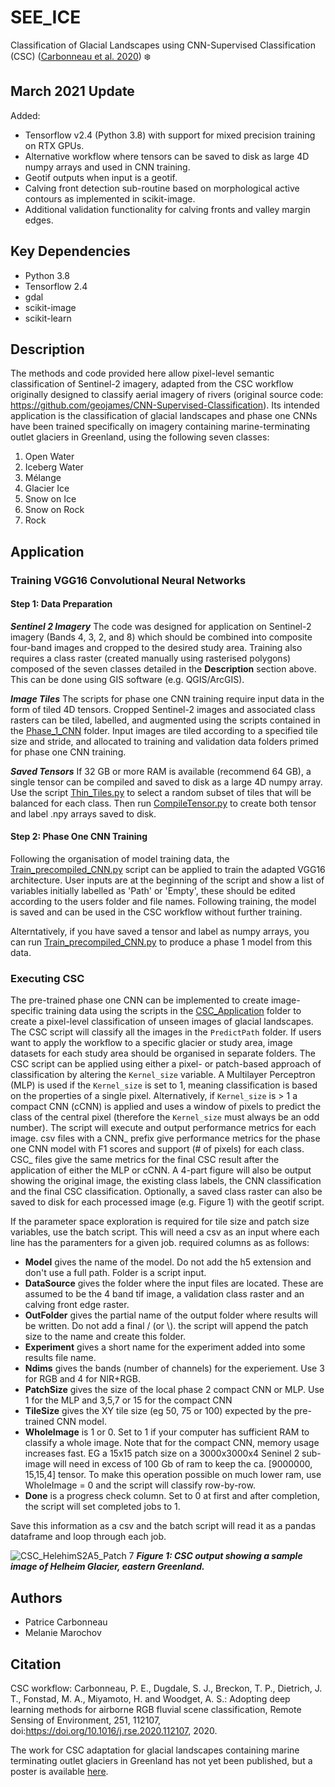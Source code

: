 # SEE_ICE
Classification of Glacial Landscapes using CNN-Supervised Classification (CSC) ([Carbonneau et al. 2020](https://www.sciencedirect.com/science/article/pii/S0034425720304806)) :snowflake:

## March 2021 Update
Added:
- Tensorflow v2.4 (Python 3.8) with support for mixed precision training on RTX GPUs.
- Alternative workflow where tensors can be saved to disk as large 4D numpy arrays and used in CNN training.  
- Geotif outputs when input is a geotif.
- Calving front detection sub-routine based on morphological active contours as implemented in scikit-image.
- Additional validation functionality for calving fronts and valley margin edges.

## Key Dependencies
- Python 3.8
- Tensorflow 2.4
- gdal
- scikit-image
- scikit-learn

## Description

The methods and code provided here allow pixel-level semantic classification of Sentinel-2 imagery, adapted from the CSC workflow originally designed to classify aerial imagery of rivers (original source code: https://github.com/geojames/CNN-Supervised-Classification). Its intended application is the classification of glacial landscapes and phase one CNNs have been trained specifically on imagery containing marine-terminating outlet glaciers in Greenland, using the following seven classes:
1. Open Water
2. Iceberg Water
3. Mélange
4. Glacier Ice
5. Snow on Ice
6. Snow on Rock
7. Rock

 
## Application
### Training VGG16 Convolutional Neural Networks
#### Step 1: Data Preparation

_**Sentinel 2 Imagery**_ The code was designed for application on  Sentinel-2 imagery (Bands 4, 3, 2, and 8) which should be combined into composite four-band images and cropped to the desired study area. Training also requires a class raster (created manually using rasterised polygons) composed of the seven classes detailed in the **Description** section above. This can be done using GIS software (e.g. QGIS/ArcGIS).

_**Image Tiles**_ The scripts for phase one CNN training require input data in the form of tiled 4D tensors. Cropped Sentinel-2 images and associated class rasters can be tiled, labelled, and augmented using the scripts contained in the [Phase_1_CNN](https://github.com/PCdurham/SEE_ICE/tree/master/code/Phase_1_CNN) folder. Input images are tiled according to a specified tile size and stride, and allocated to training and validation data folders primed for phase one CNN training.

_**Saved Tensors**_ If 32 GB or more RAM is available (recommend 64 GB), a single tensor can be compiled and saved to disk as a large 4D numpy array. Use the script [Thin_Tiles.py](https://github.com/PCdurham/SEE_ICE/blob/master/code/Phase_1_CNN/ThinTiles.py) to select a random subset of tiles that will be balanced for each class.  Then run [CompileTensor.py](https://github.com/PCdurham/SEE_ICE/blob/master/code/Phase_1_CNN/CompileTensor.py) to create both tensor and label .npy arrays saved to disk.

#### Step 2: Phase One CNN Training

Following the organisation of model training data, the [Train_precompiled_CNN.py](https://github.com/PCdurham/SEE_ICE/blob/master/code/Phase_1_CNN/Train_precompiled_CNN.py) script can be applied to train the adapted VGG16 architecture. User inputs are at the beginning of the script and show a list of variables initially labelled as 'Path' or 'Empty', these should be edited according to the users folder and file names. Following training, the model is saved and can be used in the CSC workflow without further training.

Alterntatively, if you have saved a tensor and label as numpy arrays, you can run [Train_precompiled_CNN.py](https://github.com/PCdurham/SEE_ICE/blob/master/code/Phase_1_CNN/Train_precompiled_CNN.py) to produce a phase 1 model from this data.

### Executing CSC

The pre-trained phase one CNN can be implemented to create image-specific training data using the scripts in the [CSC_Application](https://github.com/PCdurham/SEE_ICE/tree/master/code/CSC_Application) folder to create a pixel-level classification of unseen images of glacial landscapes. The CSC script will classify all the images in the `PredictPath` folder. If users want to apply the workflow to a specific glacier or study area, image datasets for each study area should be organised in separate folders. The CSC script can be applied using either a pixel- or patch-based approach of classification by altering the `Kernel_size`  variable. A Multilayer Perceptron (MLP) is used if the `Kernel_size` is set to 1, meaning classification is based on the properties of a single pixel. Alternatively, if `Kernel_size` is > 1 a compact CNN (cCNN) is applied and uses a window of pixels to predict the class of the central pixel (therefore the `Kernel_size` must always be an odd number). The script will execute and output performance metrics for each image. csv files with a CNN_ prefix give performance metrics for the phase one CNN model with F1 scores and support (# of pixels) for each class. CSC_ files give the same metrics for the final CSC result after the application of either the MLP or cCNN. A 4-part figure will also be output showing the original image, the existing class labels, the CNN classification and the final CSC classification. Optionally, a saved class raster can also be saved to disk for each processed image (e.g. Figure 1) with the geotif script.  

If the parameter space exploration is required for tile size and patch size variables, use the batch script. This will need a csv as an input where each line has the paramenters for a given job.  required columns as as follows:

- **Model** gives the name of the model. Do not add the h5 extension and don't use a full path.  Folder is a script input.
- **DataSource** gives the folder where the input files are located. These are assumed to be the 4 band tif image, a validation class raster and an calving front edge raster.
- **OutFolder** gives the partial name of the output folder where results will be written.  Do not add a final / (or \\).  the script will append the patch size to the name and create this folder.
- **Experiment** gives a short name for the experiment added into some results file name.
- **Ndims** gives the bands (number of channels) for the experiement.  Use 3 for RGB and 4 for NIR+RGB.
- **PatchSize** gives the size of the local phase 2 compact CNN or MLP.  Use 1 for the MLP and 3,5,7 or 15 for the compact CNN 
- **TileSize** gives the XY tile size (eg 50, 75 or 100) expected by the pre-trained CNN model.
-  **WholeImage** is 1 or 0.  Set to 1 if your computer has sufficient RAM to classify a whole image.  Note that for the compact CNN, memory usage increases fast.  EG a 15x15 patch size on a 3000x3000x4 Seninel 2 sub-image will need in excess of 100 Gb of ram to keep the ca. [9000000, 15,15,4] tensor.  To make this operation possible on much lower ram, use WholeImage = 0 and the script will classify row-by-row.
-  **Done** is a progress check column. Set to 0 at first and after completion, the script will set completed jobs to 1.

Save this information as a csv and the batch script will read it as a pandas dataframe and loop through each job.

  



![CSC_HelehimS2A5_Patch 7](https://user-images.githubusercontent.com/60142411/94746470-ad173100-0374-11eb-93ec-99b80870c6be.png)
_**Figure 1: CSC output showing a sample image of Helheim Glacier, eastern Greenland.**_ 

## Authors
* Patrice Carbonneau
* Melanie Marochov

## Citation
CSC workflow: 
Carbonneau, P. E., Dugdale, S. J., Breckon, T. P., Dietrich, J. T., Fonstad, M. A., Miyamoto, H. and Woodget, A. S.: Adopting deep learning methods for airborne RGB fluvial scene classification, Remote Sensing of Environment, 251, 112107, doi:https://doi.org/10.1016/j.rse.2020.112107, 2020.

The work for CSC adaptation for glacial landscapes containing marine terminating outlet glaciers in Greenland has not yet been published, but a poster is available [here](https://presentations.copernicus.org/EGU2020/EGU2020-19996_presentation.pdf). 




